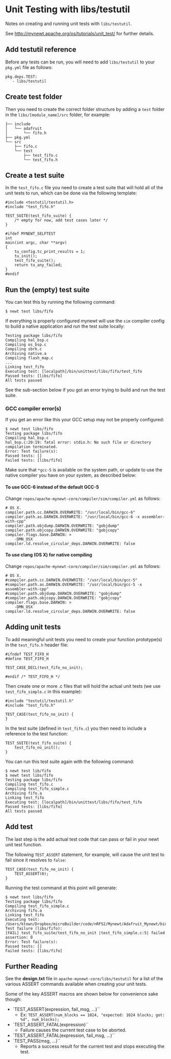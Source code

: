 # Unit Testing with libs/testutil

Notes on creating and running unit tests with `libs/testutil`.

See http://mynewt.apache.org/os/tutorials/unit_test/ for further details.

## Add testutil reference

Before any tests can be run, you will need to add `libs/testutil` to your
`pkg.yml` file as follows:

```
pkg.deps.TEST:
   - libs/testutil
```

## Create test folder

Then you need to create the correct folder structure by adding a `test`
folder in the `libs/[module_name]/src` folder, for example:

```
├── include
│   └── adafruit
│       └── fifo.h
├── pkg.yml
└── src
    ├── fifo.c
    └── test
        ├── test_fifo.c
        └── test_fifo.h
```

## Create a test suite

In the `test_fifo.c` file you need to create a test suite that will hold all
of the unit tests to run, which can be done via the following template:

```
#include <testutil/testutil.h>
#include "test_fifo.h"

TEST_SUITE(test_fifo_suite) {
    /* empty for now, add test cases later */
}

#ifdef MYNEWT_SELFTEST
int
main(int argc, char **argv)
{
    tu_config.tc_print_results = 1;
    tu_init();
    test_fifo_suite();
    return tu_any_failed;
}
#endif
```

## Run the (empty) test suite

You can test this by running the following command:

```
$ newt test libs/fifo
```

If everything is properly configured mynewt will use the `sim` compiler config
to build a native application and run the test suite locally:

```
Testing package libs/fifo
Compiling hal_bsp.c
Compiling os_bsp.c
Compiling sbrk.c
Archiving native.a
Compiling flash_map.c
...
Linking test_fifo
Executing test: [localpath]/bin/unittest/libs/fifo/test_fifo
Passed tests: [libs/fifo]
All tests passed
```

See the sub-section below if you got an error trying to build and run the
test suite.

### GCC compiler error(s)

If you get an error like this your GCC setup may not be properly configured:

```
$ newt test libs/fifo
Testing package libs/fifo
Compiling hal_bsp.c
hal_bsp.c:20:19: fatal error: stdio.h: No such file or directory
compilation terminated.
Error: Test failure(s):
Passed tests: []
Failed tests: [libs/fifo]
```

Make sure that `*gcc-5` is available on the system path, or update to use the
native compiler you have on your system, as described below:

#### To use GCC-6 instead of the default GCC-5

Change `repos/apache-mynewt-core/compiler/sim/compiler.yml` as follows:

```
# OS X.
compiler.path.cc.DARWIN.OVERWRITE: "/usr/local/bin/gcc-6"
compiler.path.as.DARWIN.OVERWRITE: "/usr/local/bin/gcc-6 -x assembler-with-cpp"
compiler.path.objdump.DARWIN.OVERWRITE: "gobjdump"
compiler.path.objcopy.DARWIN.OVERWRITE: "gobjcopy"
compiler.flags.base.DARWIN: >
    -DMN_OSX
compiler.ld.resolve_circular_deps.DARWIN.OVERWRITE: false
```

#### To use clang (OS X) for native compiling

Change `repos/apache-mynewt-core/compiler/sim/compiler.yml` as follows:

```
# OS X.
#compiler.path.cc.DARWIN.OVERWRITE: "/usr/local/bin/gcc-5"
#compiler.path.as.DARWIN.OVERWRITE: "/usr/local/bin/gcc-5 -x assembler-with-cpp"
#compiler.path.objdump.DARWIN.OVERWRITE: "gobjdump"
#compiler.path.objcopy.DARWIN.OVERWRITE: "gobjcopy"
compiler.flags.base.DARWIN: >
    -DMN_OSX
compiler.ld.resolve_circular_deps.DARWIN.OVERWRITE: false
```

## Adding unit tests

To add meaningful unit tests you need to create your function prototype(s) in
the `test_fifo.h` header file:

```
#ifndef TEST_FIFO_H
#define TEST_FIFO_H

TEST_CASE_DECL(test_fifo_no_init);

#endif /* TEST_FIFO_H */
```

Then create one or more .c files that will hold the actual unit tests (we use
`test_fifo_simple.c` in this example):

```
#include "testutil/testutil.h"
#include "test_fifo.h"

TEST_CASE(test_fifo_no_init) {
}
```

In the test suite (defined in `test_fifo.c`) you then need to include a
reference to the test function:

```
TEST_SUITE(test_fifo_suite) {
    test_fifo_no_init();
}
```

You can run this test suite again with the following command:

```
$ newt test lib/fifo
$ newt test libs/fifo
Testing package libs/fifo
Compiling test_fifo.c
Compiling test_fifo_simple.c
Archiving fifo.a
Linking test_fifo
Executing test: [localpath]/bin/unittest/libs/fifo/test_fifo
Passed tests: [libs/fifo]
All tests passed
```

## Add test

The last step is the add actual test code that can pass or fail in your newt
unit test function.

The following `TEST_ASSERT` statement, for example, will cause the unit test
to fail since it resolves to `false`:

```
TEST_CASE(test_fifo_no_init) {
    TEST_ASSERT(0);
}
```

Running the test command at this point will generate:

```
$ newt test libs/fifo
Testing package libs/fifo
Compiling test_fifo_simple.c
Archiving fifo.a
Linking test_fifo
Executing test: /Users/ktown/Dropbox/microBuilder/code/nRF52/Mynewt/Adafruit_Mynewt/bin/unittest/libs/fifo/test_fifo
Test failure (libs/fifo):
[FAIL] test_fifo_suite/test_fifo_no_init |test_fifo_simple.c:5| failed assertion: 0
Error: Test failure(s):
Passed tests: []
Failed tests: [libs/fifo]
```

## Further Reading

See the **design.txt** file in `apache-mynewt-core/libs/testutil` for a list
of the various ASSERT commands available when creating your unit tests.

Some of the key ASSERT macros are shown below for convenience sake though:

- `TEST_ASSERT(expression, fail_msg, ...)``
  - Ex: `TEST_ASSERT(num_blocks == 1024, "expected: 1024 blocks; got: %d", num_blocks);`
- `TEST_ASSERT_FATAL(expression)``
  - Failure causes the current test case to be aborted.
- `TEST_ASSERT_FATAL(expression, fail_msg, ...)``
- `TEST_PASS(msg, ...)``
  - Reports a success result for the current test and stops executing the test.
